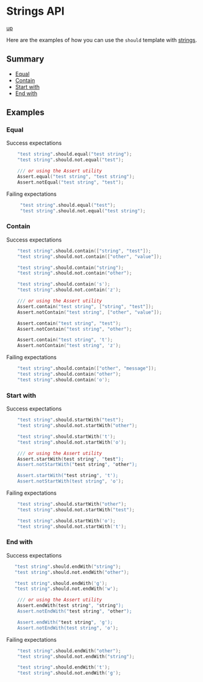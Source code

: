 # Strings API

[up](../README.md)

Here are the examples of how you can use the `should` template with [strings](https://dlang.org/spec/arrays.html#strings).

## Summary

- [Equal](#equal)
- [Contain](#contain)
- [Start with](#start-with)
- [End with](#end-with)

## Examples

### Equal

Success expectations
```D
    "test string".should.equal("test string");
    "test string".should.not.equal("test");

    /// or using the Assert utility
    Assert.equal("test string", "test string");
    Assert.notEqual("test string", "test");
```

Failing expectations
```D
     "test string".should.equal("test");
     "test string".should.not.equal("test string");
```

### Contain

Success expectations
```D
    "test string".should.contain(["string", "test"]);
    "test string".should.not.contain(["other", "value"]);

    "test string".should.contain("string");
    "test string".should.not.contain("other");

    "test string".should.contain('s');
    "test string".should.not.contain('z');

    /// or using the Assert utility
    Assert.contain("test string", ["string", "test"]);
    Assert.notContain("test string", ["other", "value"]);

    Assert.contain("test string", "test");
    Assert.notContain("test string", "other");

    Assert.contain("test string", 't');
    Assert.notContain("test string", 'z');
```

Failing expectations
```D
    "test string".should.contain(["other", "message"]);
    "test string".should.contain("other");
    "test string".should.contain('o');
```

### Start with

Success expectations
```D
    "test string".should.startWith("test");
    "test string".should.not.startWith("other");

    "test string".should.startWith('t');
    "test string".should.not.startWith('o');

    /// or using the Assert utility
    Assert.startWith(test string", "test");
    Assert.notStartWith("test string", "other");

    Assert.startWith("test string", 't');
    Assert.notStartWith(test string", 'o');
```

Failing expectations
```D
    "test string".should.startWith("other");
    "test string".should.not.startWith("test");

    "test string".should.startWith('o');
    "test string".should.not.startWith('t');
```

### End with

Success expectations
```D
   "test string".should.endWith("string");
   "test string".should.not.endWith("other");

   "test string".should.endWith('g');
   "test string".should.not.endWith('w');

    /// or using the Assert utility
    Assert.endWith(test string", "string");
    Assert.notEndWith("test string", "other");

    Assert.endWith("test string", 'g');
    Assert.notEndWith(test string", 'o');
```

Failing expectations
```D
    "test string".should.endWith("other");
    "test string".should.not.endWith("string");

    "test string".should.endWith('t');
    "test string".should.not.endWith('g');
```
